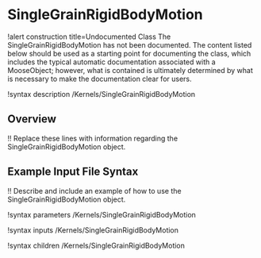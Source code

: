 # SingleGrainRigidBodyMotion

!alert construction title=Undocumented Class
The SingleGrainRigidBodyMotion has not been documented. The content listed below should be used as a starting point for
documenting the class, which includes the typical automatic documentation associated with a
MooseObject; however, what is contained is ultimately determined by what is necessary to make the
documentation clear for users.

!syntax description /Kernels/SingleGrainRigidBodyMotion

## Overview

!! Replace these lines with information regarding the SingleGrainRigidBodyMotion object.

## Example Input File Syntax

!! Describe and include an example of how to use the SingleGrainRigidBodyMotion object.

!syntax parameters /Kernels/SingleGrainRigidBodyMotion

!syntax inputs /Kernels/SingleGrainRigidBodyMotion

!syntax children /Kernels/SingleGrainRigidBodyMotion

